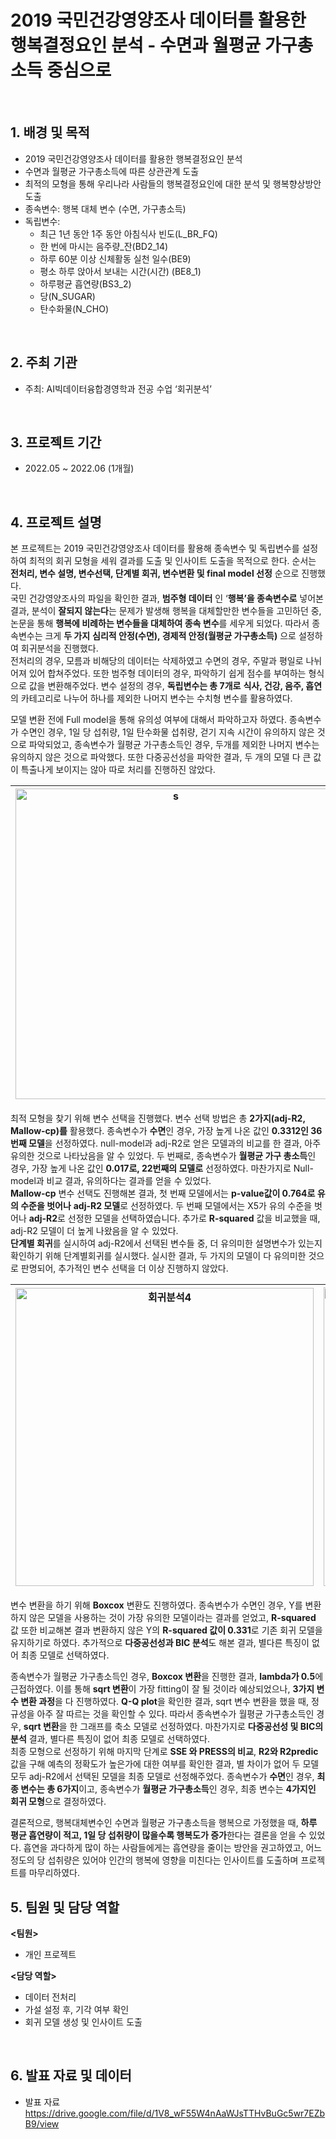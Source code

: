 # 2019 국민건강영양조사 데이터를 활용한 행복결정요인 분석 - 수면과 월평균 가구총소득 중심으로

<br/>

## 1. 배경 및 목적

- 2019 국민건강영양조사 데이터를 활용한 행복결정요인 분석
- 수면과 월평균 가구총소득에 따른 상관관계 도출
- 최적의 모형을 통해 우리나라 사람들의 행복결정요인에 대한 분석 및 행복향상방안 도출
- 종속변수: 행복 대체 변수 (수면, 가구총소득)
- 독립변수:  
    - 최근 1년 동안 1주 동안 아침식사 빈도(L_BR_FQ)
    - 한 번에 마시는 음주량_잔(BD2_14)
    - 하루 60분 이상 신체활동 실천 일수(BE9)
    - 평소 하루 앉아서 보내는 시간(시간) (BE8_1)
    - 하루평균 흡연량(BS3_2)
    - 당(N_SUGAR)
    - 탄수화물(N_CHO)
<br/>

## 2. 주최 기관

- 주최: AI빅데이터융합경영학과 전공 수업 ‘회귀분석’

<br/>

## 3. 프로젝트 기간 
- 2022.05 ~ 2022.06 (1개월)


<br/>

## 4. 프로젝트 설명   
본 프로젝트는 2019 국민건강영양조사 데이터를 활용해 종속변수 및 독립변수를 설정하여 최적의 회귀 모형을 세워 결과를 도출 및 인사이트 도출을 목적으로 한다. 순서는 **전처리, 변수 설명, 변수선택, 단계별 회귀, 변수변환 및 final model 선정** 순으로 진행했다.   
국민 건강영양조사의 파일을 확인한 결과, **범주형 데이터** 인 ‘**행복’을 종속변수로** 넣어본 결과, 분석이 **잘되지 않는다**는 문제가 발생해 행복을 대체할만한 변수들을 고민하던 중, 논문을 통해 **행복에 비례하는 변수들을 대체하여 종속 변수**를 세우게 되었다. 따라서 종속변수는 크게 **두 가지** **심리적 안정(수면), 경제적 안정(월평균 가구총소득)** 으로 설정하여 회귀분석을 진행했다.      
전처리의 경우, 모름과 비해당의 데이터는 삭제하였고 수면의 경우, 주말과 평일로 나뉘어져 있어 합쳐주었다. 또한 범주형 데이터의 경우, 파악하기 쉽게 점수를 부여하는 형식으로 값을 변환해주었다. 변수 설정의 경우, **독립변수는 총 7개로** **식사, 건강, 음주, 흡연**의 카테고리로 나누어 하나를 제외한 나머지 변수는 수치형 변수를 활용하였다.   

모델 변환 전에 Full model을 통해 유의성 여부에 대해서 파악하고자 하였다. 종속변수가 수면인 경우, 1일 당 섭취량, 1일 탄수화물 섭취량, 걷기 지속 시간이 유의하지 않은 것으로 파악되었고, 종속변수가 월평균 가구총소득인 경우, 두개를 제외한 나머지 변수는 유의하지 않은 것으로 파악했다. 또한 다중공선성을 파악한 결과, 두 개의 모델 다 큰 값이 특출나게 보이지는 않아 따로 처리를 진행하진 않았다.
    
<img width="497" alt="s" src="https://github.com/Ji-eun-Kim/Big-Data-Processing-n-Visualization/assets/124686375/ece8a0a9-b5a0-4d2a-b006-62319b68648b">|<img width="496" alt="5" src="https://github.com/Ji-eun-Kim/Big-Data-Processing-n-Visualization/assets/124686375/a31d55c4-97d2-4921-b5ac-e5a5c4661fef">
---|---|

최적 모형을 찾기 위해 변수 선택을 진행했다. 변수 선택 방법은 총 **2가지(adj-R2, Mallow-cp)를** 활용했다. 종속변수가 **수면**인 경우, 가장 높게 나온 값인 **0.3312인 36번째 모델**을 선정하였다. null-model과 adj-R2로 얻은 모델과의 비교를 한 결과, 아주 유의한 것으로 나타났음을 알 수 있었다. 두 번째로, 종속변수가 **월평균 가구 총소득**인 경우, 가장 높게 나온 값인 **0.017로, 22번째의 모델로** 선정하였다. 마찬가지로 Null-model과 비교 결과, 유의하다는 결과를 얻을 수 있었다.  
   **Mallow-cp** 변수 선택도 진행해본 결과, 첫 번째 모델에서는 **p-value값이 0.764로 유의 수준을 벗어나** **adj-R2 모델**로 선정하였다. 두 번째 모델에서는 X5가 유의 수준을 벗어나 **adj-R2**로 선정한 모델을 선택하였습니다. 추가로 **R-squared** 값을 비교했을 때, adj-R2 모델이 더 높게 나왔음을 알 수 있었다.   
   **단계별 회귀**를 실시하여 adj-R2에서 선택된 변수들 중, 더 유의미한 설명변수가 있는지 확인하기 위해 단계별회귀를 실시했다. 실시한 결과, 두 가지의 모델이 다 유의미한 것으로 판명되어, 추가적인 변수 선택을 더 이상 진행하지 않았다.

<img width="477" alt="회귀분석4" src="https://github.com/Ji-eun-Kim/Big-Data-Processing-n-Visualization/assets/124686375/c8e5949d-9d12-47b4-b073-a68614901697"> | <img width="478" alt="회귀분석6" src="https://github.com/Ji-eun-Kim/Big-Data-Processing-n-Visualization/assets/124686375/a7080836-3f12-4bc6-9c3c-f73b2c9b73c0">
---|---|

 변수 변환을 하기 위해 **Boxcox** 변환도 진행하였다. 종속변수가 수면인 경우, Y를 변환하지 않은 모델을 사용하는 것이 가장 유의한 모델이라는 결과를 얻었고, **R-squared** 값 또한 비교해본 결과 변환하지 않은 Y의 **R-squared 값이 0.331**로 기존 회귀 모델을 유지하기로 하였다. 추가적으로 **다중공선성과 BIC 분석**도 해본 결과, 별다른 특징이 없어 최종 모델로 선택하였다.     
 
 종속변수가 월평균 가구총소득인 경우, **Boxcox 변환**을 진행한 결과, **lambda가 0.5**에 근접하였다. 이를 통해 **sqrt 변환**이 가장 fitting이 잘 될 것이라 예상되었으나, **3가지 변수 변환 과정**을 다 진행하였다. **Q-Q plot**을 확인한 결과, sqrt 변수 변환을 했을 때, 정규성을 아주 잘 따르는 것을 확인할 수 있다. 따라서 종속변수가 월평균 가구총소득인 경우, **sqrt 변환**을 한 그래프를 축소 모델로 선정하였다. 마찬가지로 **다중공선성 및 BIC의 분석** 결과, 별다른 특징이 없어 최종 모델로 선택하였다.   
   최종 모형으로 선정하기 위해 마지막 단계로 **SSE 와 PRESS의 비교**, **R2와 R2predic** 값을 구해 예측의 정확도가 높은가에 대한 여부를 확인한 결과, 별 차이가 없어 두 모델 모두 adj-R2에서 선택된 모델을 최종 모델로 선정해주었다. 종속변수가 **수면**인 경우, **최종 변수는 총 6가지**이고, 종속변수가 **월평균 가구총소득**인 경우, 최종 변수는 **4가지인 회귀 모형**으로 결정하였다.

결론적으로, 행복대체변수인 수면과 월평균 가구총소득을 행복으로 가정했을 때, **하루 평균 흡연량이 적고, 1일 당 섭취량이 많을수록 행복도가 증가**한다는 결론을 얻을 수 있었다.  흡연을 과다하게 많이 하는 사람들에게는 흡연량을 줄이는 방안을 권고하였고, 어느 정도의 당 섭취량은 있어야 인간의 행복에 영향을 미친다는 인사이트를 도출하며 프로젝트를 마무리하였다. 




## 5. 팀원 및 담당 역할  

**<팀원>**

- 개인 프로젝트

**<담당 역할>**

- 데이터 전처리
- 가설 설정 후, 기각 여부 확인
- 회귀 모델 생성 및 인사이트 도출

<br/>

## 6. 발표 자료 및 데이터

- 발표 자료  
https://drive.google.com/file/d/1V8_wF55W4nAaWJsTTHvBuGc5wr7EZbB9/view
